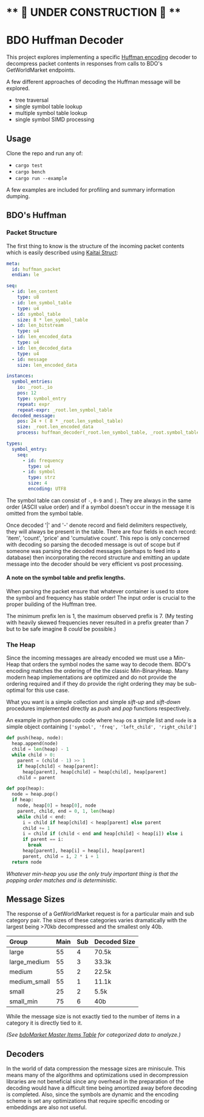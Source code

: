 # ** 🚧 UNDER CONSTRUCTION 🚧 **

# BDO Huffman Decoder

This project explores implementing a specific
[Huffman encoding](https://en.wikipedia.org/wiki/Huffman_coding) decoder to
decompress packet contents in responses from calls to BDO's GetWorldMarket
endpoints.

A few different approaches of decoding the Huffman message will be explored.

- tree traversal
- single symbol table lookup
- multiple symbol table lookup
- single symbol SIMD processing

## Usage
Clone the repo and run any of:

- `cargo test`
- `cargo bench`
- `cargo run --example`

A few examples are included for profiling and summary information dumping.

## BDO's Huffman


### Packet Structure
The first thing to know is the structure of the incoming packet contents which
is easily described using [Kaitai Struct](https://kaitai.io/):

```yaml
meta:
  id: huffman_packet
  endian: le

seq:
  - id: len_content
    type: u8
  - id: len_symbol_table
    type: u4
  - id: symbol_table
    size: 8 * len_symbol_table
  - id: len_bitstream
    type: u4
  - id: len_encoded_data
    type: u4
  - id: len_decoded_data
    type: u4
  - id: message
    size: len_encoded_data

instances:
  symbol_entries:
    io: _root._io
    pos: 12
    type: symbol_entry
    repeat: expr
    repeat-expr: _root.len_symbol_table
  decoded_message:
    pos: 24 + ( 8 * _root.len_symbol_table)
    size: _root.len_encoded_data
    process: huffman_decoder(_root.len_symbol_table, _root.symbol_table, _root.len_bitstream)

types:
  symbol_entry:
    seq:
      - id: frequency
        type: u4
      - id: symbol
        type: strz
        size: 4
        encoding: UTF8
```

The symbol table can consist of `-`, `0-9` and `|`. They are always in the same
order (ASCII value order) and if a symbol doesn't occur in the message it is
omitted from the symbol table.

Once decoded '|' and '-' denote record and field delimiters respectively, they
will always be present in the table. There are four fields in each record:
'item', 'count', 'price' and 'cumulative count'. This repo is only concerned
with decoding so parsing the decoded message is out of scope but if someone was
parsing the decoded messages (perhaps to feed into a database) then
incorporating the record structure and emitting an update message into the
decoder should be very efficient vs post processing.

#### A note on the symbol table and prefix lengths.

When parsing the packet ensure that whatever container is used to store the
symbol and frequency has stable order! The input order is crucial to the proper
building of the Huffman tree.

The minimum prefix len is 1, the maximum observed prefix is 7.
(My testing with heavily skewed frequencies never resulted in a prefix greater
than 7 but to be safe imagine 8 _could_ be possible.)

### The Heap

Since the incoming messages are already encoded we must use a Min-Heap that
orders the symbol nodes the same way to decode them. BDO's encoding
matches the ordering of the the classic Min-BinaryHeap. Many modern heap
implementations are optimized and do not provide the ordering required and if
they do provide the right ordering they may be sub-optimal for this use case.

What you want is a simple collection and simple _sift-up_ and _sift-down_
procedures implemented directly as _push_ and _pop_ functions respectively.

An example in python pseudo code where `heap` os a simple list and `node` is a
simple object containing `['symbol', 'freq', 'left_child', 'right_child']`

```python
def push(heap, node):
  heap.append(node)
  child = len(heap) - 1
  while child > 0:
    parent = (child - 1) >> 1
    if heap[child] < heap[parent]:
      heap[parent], heap[child] = heap[child], heap[parent]
    child = parent

def pop(heap):
  node = heap.pop()
  if heap:
    node, heap[0] = heap[0], node
    parent, child, end = 0, 1, len(heap)
    while child < end:
      i = child if heap[child] < heap[parent] else parent
      child += 1
      i = child if (child < end and heap[child] < heap[i]) else i
      if parent == i:
        break
      heap[parent], heap[i] = heap[i], heap[parent]
      parent, child = i, 2 * i + 1
  return node
```

*Whatever min-heap you use the only truly important thing is that the popping
order matches and is deterministic.*

## Message Sizes

The response of a GetWorldMarket request is for a particular main and sub
category pair. The sizes of these categories varies dramatically with the
largest being >70kb decompressed and the smallest only 40b.

|Group        | Main | Sub | Decoded Size  |
|:------------|------|-----|---------------|
|large        | 55   | 4   |70.5k          |
|large_medium | 55   | 3   |33.3k          |
|medium       | 55   | 2   |22.5k          |
|medium_small | 55   | 1   |11.1k          |
|small        | 25   | 2   |5.5k           |
|small_min    | 75   | 6   |40b            |

While the message size is not exactly tied to the number of items in a category
it is directly tied to it.

 _(See
[bdoMarket Master Items Table](
https://docs.google.com/spreadsheets/d/1LFri67Eb2nW8VmoG7FGNXIhGAexqGxdZnNQqvzCm-dw
) for categorized data to analyze.)_

## Decoders

In the world of data compression the message sizes are miniscule. This means
many of the algorithms and optimizations used in decompression libraries are not
beneficial since any overhead in the preparation of the decoding would have a
difficult time being amortized away before decoding is completed. Also, since
the symbols are dynamic and the encoding scheme is set any optimizations that
require specific encoding or embeddings are also not useful.
